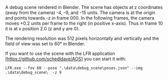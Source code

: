 A debug scene rendered in Blender. 
The scene has objects at z coordinates (away from the camera) -4, -9, and -15 units. 
The camera is at the origin and points towards -z in frame 000.
In the following frames, the camera moves +0.2 units per frame to the right (in positive x-axis).
Thus in frame 10 it is at x position 2.0 (z and y are 0).

The rendering resolution was 512 pixels horizontally and vertically and the field of view was set to 60° in Blender.

If you want to use the scene with the LFR application [https://github.com/schedldave/AOS] you can start it with:
```
LFR.exe --fov 60 --pose ".\data\debug_scene\poses.json" --img .\data\debug_scene\  -z 9
```